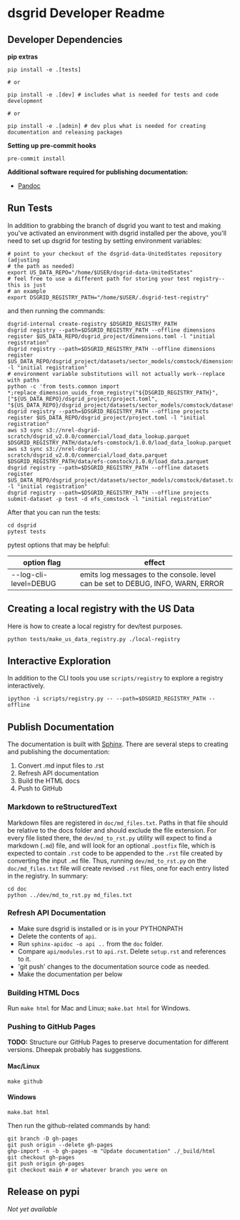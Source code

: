 # dsgrid Developer Readme

## Developer Dependencies

**pip extras**

```
pip install -e .[tests]

# or

pip install -e .[dev] # includes what is needed for tests and code development

# or 

pip install -e .[admin] # dev plus what is needed for creating documentation and releasing packages
```

**Setting up pre-commit hooks**

```
pre-commit install
```

**Additional software required for publishing documentation:**

- [Pandoc](https://pandoc.org/installing.html)

## Run Tests

In addition to grabbing the branch of dsgrid you want to test and making you've 
activated an environment with dsgrid installed per the above, you'll need to set 
up dsgrid for testing by setting environment variables:

```
# point to your checkout of the dsgrid-data-UnitedStates repository (adjusting
# the path as needed)
export US_DATA_REPO="/home/$USER/dsgrid-data-UnitedStates"
# feel free to use a different path for storing your test registry--this is just 
# an example
export DSGRID_REGISTRY_PATH="/home/$USER/.dsgrid-test-registry"
```

and then running the commands:
```
dsgrid-internal create-registry $DSGRID_REGISTRY_PATH
dsgrid registry --path=$DSGRID_REGISTRY_PATH --offline dimensions register $US_DATA_REPO/dsgrid_project/dimensions.toml -l "initial registration"
dsgrid registry --path=$DSGRID_REGISTRY_PATH --offline dimensions register $US_DATA_REPO/dsgrid_project/datasets/sector_models/comstock/dimensions.toml -l "initial registration"
# environment variable substitutions will not actually work--replace with paths
python -c 'from tests.common import *;replace_dimension_uuids_from_registry("${DSGRID_REGISTRY_PATH}", ["${US_DATA_REPO}/dsgrid_project/project.toml", "${US_DATA_REPO}/dsgrid_project/datasets/sector_models/comstock/dataset.toml"])'
dsgrid registry --path=$DSGRID_REGISTRY_PATH --offline projects register $US_DATA_REPO/dsgrid_project/project.toml -l "initial registration"
aws s3 sync s3://nrel-dsgrid-scratch/dsgrid_v2.0.0/commercial/load_data_lookup.parquet $DSGRID_REGISTRY_PATH/data/efs-comstock/1.0.0/load_data_lookup.parquet
aws s3 sync s3://nrel-dsgrid-scratch/dsgrid_v2.0.0/commercial/load_data.parquet $DSGRID_REGISTRY_PATH/data/efs-comstock/1.0.0/load_data.parquet
dsgrid registry --path=$DSGRID_REGISTRY_PATH --offline datasets register $US_DATA_REPO/dsgrid_project/datasets/sector_models/comstock/dataset.toml -l "initial registration"
dsgrid registry --path=$DSGRID_REGISTRY_PATH --offline projects submit-dataset -p test -d efs_comstock -l "initial registration"
```

After that you can run the tests:

```
cd dsgrid
pytest tests
```

pytest options that may be helpful:

option flag           | effect
--------------------- | ------
--log-cli-level=DEBUG | emits log messages to the console. level can be set to DEBUG, INFO, WARN, ERROR

## Creating a local registry with the US Data

Here is how to create a local registry for dev/test purposes.

```
python tests/make_us_data_registry.py ./local-registry
```

## Interactive Exploration

In addition to the CLI tools you use `scripts/registry` to explore a registry interactively.

```
ipython -i scripts/registry.py -- --path=$DSGRID_REGISTRY_PATH --offline
```

## Publish Documentation

The documentation is built with [Sphinx](http://sphinx-doc.org/index.html). There are several steps to creating and publishing the documentation:

1. Convert .md input files to .rst
2. Refresh API documentation
3. Build the HTML docs
4. Push to GitHub

### Markdown to reStructuredText

Markdown files are registered in `doc/md_files.txt`. Paths in that file should be relative to the docs folder and should exclude the file extension. For every file listed there, the `dev/md_to_rst.py` utility will expect to find a markdown (`.md`) file, and will look for an optional `.postfix` file, which is expected to contain `.rst` code to be appended to the `.rst` file created by converting the input `.md` file. Thus, running `dev/md_to_rst.py` on the `doc/md_files.txt` file will create revised `.rst` files, one for each entry listed in the registry. In summary:

```
cd doc
python ../dev/md_to_rst.py md_files.txt
```

### Refresh API Documentation

- Make sure dsgrid is installed or is in your PYTHONPATH
- Delete the contents of `api`.
- Run `sphinx-apidoc -o api ..` from the `doc` folder.
- Compare `api/modules.rst` to `api.rst`. Delete `setup.rst` and references to it.
- 'git push' changes to the documentation source code as needed.
- Make the documentation per below

### Building HTML Docs

Run `make html` for Mac and Linux; `make.bat html` for Windows.

### Pushing to GitHub Pages

**TODO:** Structure our GitHub Pages to preserve documentation for different 
versions. Dheepak probably has suggestions.

#### Mac/Linux

```
make github
```

#### Windows

```
make.bat html
```

Then run the github-related commands by hand:

```
git branch -D gh-pages
git push origin --delete gh-pages
ghp-import -n -b gh-pages -m "Update documentation" ./_build/html
git checkout gh-pages
git push origin gh-pages
git checkout main # or whatever branch you were on
```

## Release on pypi

*Not yet available*
